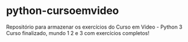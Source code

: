 # python-cursoemvideo
Repositório para armazenar os exercícios do Curso em Vídeo - Python 3
Curso finalizado, mundo 1 2 e 3 com exercícios completos!
